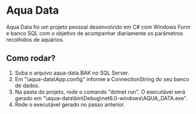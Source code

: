 # Aqua Data
Aqua Data foi um projeto pessoal desenvolvido em C# com Windows Form e banco SQL com o objetivo de acompanhar diariamente os parâmetros recolhidos de aquários.

## Como rodar?
1. Suba o arquivo aqua-data.BAK no SQL Server.
2. Em "\aqua-data\App.config" informe a ConnectionString do seu banco de dados.
3. Na pasta do projeto, rode o comando "dotnet run". O executável será gerado em "\aqua-data\bin\Debug\net6.0-windows\AQUA_DATA.exe".
4. Rode o executável gerado no passo anterior.
